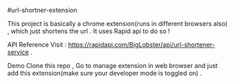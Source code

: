 #url-shortner-extension

This project is basically a chrome extension(runs in different browsers also) , which just shortens the url . It uses Rapid api to do so !

API Reference
Visit : https://rapidapi.com/BigLobster/api/url-shortener-service .

Demo
Clone this repo , Go to manage extension in web browser and just add this extension(make sure your developer mode is toggled on) .
